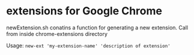 extensions for Google Chrome
============================

newExtension.sh conatins a function for generating a new extension. Call from inside chrome-extensions directory

Usage: `new-ext 'my-extension-name' 'description of extension'`
